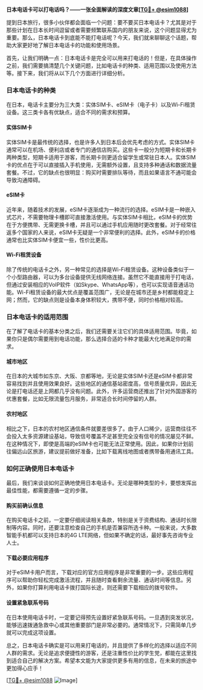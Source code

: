 **日本电话卡可以打电话吗？——一张全面解读的深度文章[[TG💪+ @esim1088](https://t.me/s/esim1088)]**

提到日本旅行，很多小伙伴都会面临一个问题：要不要买日本电话卡？尤其是对于那些计划在日本长时间逗留或者需要频繁联系国内的朋友来说，这个问题显得尤为重要。那么，日本电话卡到底能不能打电话呢？今天，我们就来聊聊这个话题，帮助大家更好地了解日本电话卡的功能和使用场景。

首先，让我们明确一点：日本电话卡是完全可以用来打电话的！但是，在具体操作之前，我们需要搞清楚几个关键问题，比如电话卡的种类、适用范围以及使用方法等。接下来，我们将从以下几个方面进行详细分析。

### 日本电话卡的种类

在日本，电话卡主要分为三大类：实体SIM卡、eSIM卡（电子卡）以及Wi-Fi租赁设备。这三类卡各有优缺点，适合不同的需求和预算。

#### 实体SIM卡

实体SIM卡是最传统的选择，也是许多人到日本后会优先考虑的方式。实体SIM卡通常可以在机场、便利店或者专门的通信店购买。这些卡一般分为短期卡和长期卡两种类型，短期卡适用于游客，而长期卡则更适合留学生或常驻日本人。实体SIM卡的优点在于可以直接插入手机使用，无需额外设置，且支持多种通话和数据流量套餐。不过，它的缺点也很明显：购买时需要排队等待，而且如果语言不通可能会导致沟通障碍。

#### eSIM卡

近年来，随着技术的发展，eSIM卡逐渐成为一种流行的选择。eSIM卡是一种嵌入式芯片，不需要物理卡槽即可直接激活使用。与实体SIM卡相比，eSIM卡的优势在于方便携带、无需更换卡槽，并且可以通过手机应用随时更改套餐。对于经常往返多个国家的人来说，eSIM卡无疑是一个非常便利的选择。此外，eSIM卡的价格通常也比实体SIM卡便宜一些，性价比更高。

#### Wi-Fi租赁设备

除了传统的电话卡之外，另一种常见的选择是Wi-Fi租赁设备。这种设备类似于一个小型路由器，可以为多台设备提供无线网络连接。虽然它不能直接用于打电话，但通过安装相应的VoIP软件（如Skype、WhatsApp等），也可以实现语音通话功能。Wi-Fi租赁设备的最大优点是覆盖范围广，无论是在城市还是乡村都能稳定上网；然而，它的缺点则是设备本身体积较大，携带不便，同时价格相对较高。

### 日本电话卡的适用范围

在了解了电话卡的基本分类之后，我们还需要关注它们的具体适用范围。毕竟，如果你只是偶尔需要用到电话功能，那么选择合适的卡种才能最大化地满足你的需求。

#### 城市地区

在日本的大城市如东京、大阪、京都等地，无论是实体SIM卡还是eSIM卡都非常容易找到并且使用效果良好。这些地区的通信基站密度高，信号质量优异，因此无论是打电话还是上网都几乎没有问题。此外，许多运营商还推出了针对外国游客的优惠套餐，比如无限流量包月服务，非常适合长时间停留的人群。

#### 农村地区

相比之下，日本的农村地区通信条件就要差很多了。由于人口稀少，运营商往往不会投入太多资源建设基站，导致信号覆盖不足甚至完全没有信号的情况屡见不鲜。在这种情况下，即使是高端的eSIM卡也可能无法正常使用。因此，如果你计划前往偏远山区旅游，建议提前做好准备，比如下载离线地图或者携带备用通讯工具。

### 如何正确使用日本电话卡

最后，我们来谈谈如何正确地使用日本电话卡。无论是哪种类型的卡，要想发挥出最佳性能，都需要遵循一定的步骤。

#### 购买前确认信息

在购买电话卡之前，一定要仔细阅读相关条款，特别是关于资费结构、通话时长限制等内容。同时，还要注意检查自己的手机是否兼容所选卡种。一般来说，大多数智能手机都可以支持日本的4G LTE网络，但如果不确定的话，最好事先咨询专业人士。

#### 下载必要应用程序

对于eSIM卡用户而言，下载对应的官方应用程序是非常重要的一步。这些应用程序可以帮助你轻松完成激活流程，并且随时查看剩余流量、通话时间等信息。另外，如果你打算利用电话卡拨打国际长途，则还需要下载相应的拨号软件。

#### 设置紧急联系号码

在日本使用电话卡时，一定要记得预先设置好紧急联系号码。一旦遇到突发状况，能够迅速拨通急救中心或其他重要部门是非常必要的。通常情况下，只需简单几步就可以完成这项设置。

总之，日本电话卡确实是可以用来打电话的，并且提供了多样化的选择以适应不同人群的需求。无论是追求便捷性的游客，还是注重性价比的学生党，都能在这里找到适合自己的解决方案。希望本文能为大家提供更多有用的信息，在未来的旅途中更加得心应手！

[[TG💪+ @esim1088](https://t.me/s/esim1088) ![Image](https://i.postimg.cc/4NQfJmqS/Snipaste-2025-05-13-00-14-12.png)]